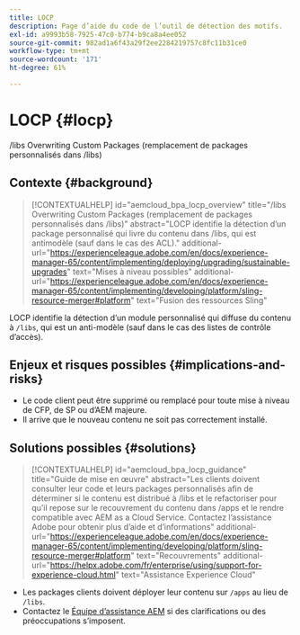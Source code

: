 ```yaml
---
title: LOCP
description: Page d’aide du code de l’outil de détection des motifs.
exl-id: a9993b58-7925-47c0-b774-b9ca8a4ee052
source-git-commit: 982ad1a6f43a29f2ee2284219757c8fc11b31ce0
workflow-type: tm+mt
source-wordcount: '171'
ht-degree: 61%

---
```


# LOCP {#locp}

/libs Overwriting Custom Packages (remplacement de packages personnalisés dans /libs)

## Contexte {#background}

>[!CONTEXTUALHELP]
>id="aemcloud_bpa_locp_overview"
>title="/libs Overwriting Custom Packages (remplacement de packages personnalisés dans /libs)"
>abstract="LOCP identifie la détection d’un package personnalisé qui livre du contenu dans /libs, qui est antimodèle (sauf dans le cas des ACL)."
>additional-url="https://experienceleague.adobe.com/en/docs/experience-manager-65/content/implementing/deploying/upgrading/sustainable-upgrades" text="Mises à niveau possibles"
>additional-url="https://experienceleague.adobe.com/en/docs/experience-manager-65/content/implementing/developing/platform/sling-resource-merger#platform" text="Fusion des ressources Sling"

LOCP identifie la détection d’un module personnalisé qui diffuse du contenu à `/libs`, qui est un anti-modèle (sauf dans le cas des listes de contrôle d’accès).

## Enjeux et risques possibles {#implications-and-risks}

* Le code client peut être supprimé ou remplacé pour toute mise à niveau de CFP, de SP ou d’AEM majeure.
* Il arrive que le nouveau contenu ne soit pas correctement installé.

## Solutions possibles {#solutions}

>[!CONTEXTUALHELP]
>id="aemcloud_bpa_locp_guidance"
>title="Guide de mise en œuvre"
>abstract="Les clients doivent consulter leur code et leurs packages personnalisés afin de déterminer si le contenu est distribué à /libs et le refactoriser pour qu’il repose sur le recouvrement du contenu dans /apps et le rendre compatible avec AEM as a Cloud Service. Contactez l’assistance Adobe pour obtenir plus d’aide et d’informations"
>additional-url="https://experienceleague.adobe.com/en/docs/experience-manager-65/content/implementing/developing/platform/sling-resource-merger#platform" text="Recouvrements"
>additional-url="https://helpx.adobe.com/fr/enterprise/using/support-for-experience-cloud.html" text="Assistance Experience Cloud"

* Les packages clients doivent déployer leur contenu sur `/apps` au lieu de `/libs`.
* Contactez le [Équipe d’assistance AEM](https://helpx.adobe.com/fr/enterprise/using/support-for-experience-cloud.html) si des clarifications ou des préoccupations s’imposent.
